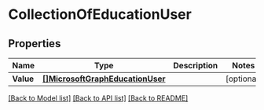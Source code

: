 # CollectionOfEducationUser

## Properties

Name | Type | Description | Notes
------------ | ------------- | ------------- | -------------
**Value** | [**[]MicrosoftGraphEducationUser**](microsoft.graph.educationUser.md) |  | [optional] 

[[Back to Model list]](../README.md#documentation-for-models) [[Back to API list]](../README.md#documentation-for-api-endpoints) [[Back to README]](../README.md)



